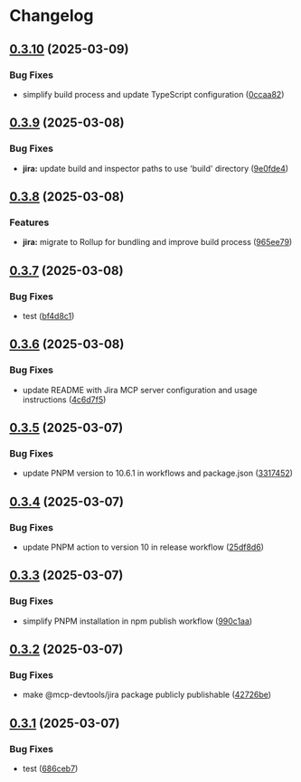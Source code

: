 # Changelog

## [0.3.10](https://github.com/DXHeroes/mcp-devtools/compare/mcp-devtools-v0.3.9...mcp-devtools-v0.3.10) (2025-03-09)


### Bug Fixes

* simplify build process and update TypeScript configuration ([0ccaa82](https://github.com/DXHeroes/mcp-devtools/commit/0ccaa82e2446010454d1a6f5563019d404a5a66f))

## [0.3.9](https://github.com/DXHeroes/mcp-devtools/compare/mcp-devtools-v0.3.8...mcp-devtools-v0.3.9) (2025-03-08)


### Bug Fixes

* **jira:** update build and inspector paths to use 'build' directory ([9e0fde4](https://github.com/DXHeroes/mcp-devtools/commit/9e0fde43dc0220fc7b704443bef914584d02d1b1))

## [0.3.8](https://github.com/DXHeroes/mcp-devtools/compare/mcp-devtools-v0.3.7...mcp-devtools-v0.3.8) (2025-03-08)


### Features

* **jira:** migrate to Rollup for bundling and improve build process ([965ee79](https://github.com/DXHeroes/mcp-devtools/commit/965ee79b94649fd2fd4b22abf94f4a463139cbc9))

## [0.3.7](https://github.com/DXHeroes/mcp-devtools/compare/mcp-devtools-v0.3.6...mcp-devtools-v0.3.7) (2025-03-08)


### Bug Fixes

* test ([bf4d8c1](https://github.com/DXHeroes/mcp-devtools/commit/bf4d8c1ff5e82f61b0b7faf00b3c742a1888e226))

## [0.3.6](https://github.com/DXHeroes/mcp-devtools/compare/mcp-devtools-v0.3.5...mcp-devtools-v0.3.6) (2025-03-08)


### Bug Fixes

* update README with Jira MCP server configuration and usage instructions ([4c6d7f5](https://github.com/DXHeroes/mcp-devtools/commit/4c6d7f5dfa33e5e5706c0cc9b980666b808ca4c4))

## [0.3.5](https://github.com/DXHeroes/mcp-devtools/compare/mcp-devtools-v0.3.4...mcp-devtools-v0.3.5) (2025-03-07)


### Bug Fixes

* update PNPM version to 10.6.1 in workflows and package.json ([3317452](https://github.com/DXHeroes/mcp-devtools/commit/33174526766f290a6158cd4e9f2454f50370b882))

## [0.3.4](https://github.com/DXHeroes/mcp-devtools/compare/mcp-devtools-v0.3.3...mcp-devtools-v0.3.4) (2025-03-07)


### Bug Fixes

* update PNPM action to version 10 in release workflow ([25df8d6](https://github.com/DXHeroes/mcp-devtools/commit/25df8d639d400dbcc967cf7ff31f3780142d8cf9))

## [0.3.3](https://github.com/DXHeroes/mcp-devtools/compare/mcp-devtools-v0.3.2...mcp-devtools-v0.3.3) (2025-03-07)


### Bug Fixes

* simplify PNPM installation in npm publish workflow ([990c1aa](https://github.com/DXHeroes/mcp-devtools/commit/990c1aa5132e77266ff18cc60892ef8892744f23))

## [0.3.2](https://github.com/DXHeroes/mcp-devtools/compare/mcp-devtools-v0.3.1...mcp-devtools-v0.3.2) (2025-03-07)


### Bug Fixes

* make @mcp-devtools/jira package publicly publishable ([42726be](https://github.com/DXHeroes/mcp-devtools/commit/42726be03302f6743b06702e036c12c28f01ec7b))

## [0.3.1](https://github.com/DXHeroes/mcp-devtools/compare/mcp-devtools-v0.3.0...mcp-devtools-v0.3.1) (2025-03-07)


### Bug Fixes

* test ([686ceb7](https://github.com/DXHeroes/mcp-devtools/commit/686ceb7e128e678e89d847611d465cfe825a3d5e))
